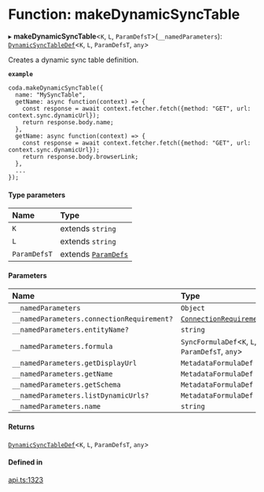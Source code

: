 # Function: makeDynamicSyncTable

▸ **makeDynamicSyncTable**<`K`, `L`, `ParamDefsT`\>(`__namedParameters`): [`DynamicSyncTableDef`](../interfaces/DynamicSyncTableDef.md)<`K`, `L`, `ParamDefsT`, `any`\>

Creates a dynamic sync table definition.

**`example`**
```
coda.makeDynamicSyncTable({
  name: "MySyncTable",
  getName: async function(context) => {
    const response = await context.fetcher.fetch({method: "GET", url: context.sync.dynamicUrl});
    return response.body.name;
  },
  getName: async function(context) => {
    const response = await context.fetcher.fetch({method: "GET", url: context.sync.dynamicUrl});
    return response.body.browserLink;
  },
  ...
});
```

#### Type parameters

| Name | Type |
| :------ | :------ |
| `K` | extends `string` |
| `L` | extends `string` |
| `ParamDefsT` | extends [`ParamDefs`](../types/ParamDefs.md) |

#### Parameters

| Name | Type |
| :------ | :------ |
| `__namedParameters` | `Object` |
| `__namedParameters.connectionRequirement?` | [`ConnectionRequirement`](../enums/ConnectionRequirement.md) |
| `__namedParameters.entityName?` | `string` |
| `__namedParameters.formula` | `SyncFormulaDef`<`K`, `L`, `ParamDefsT`, `any`\> |
| `__namedParameters.getDisplayUrl` | `MetadataFormulaDef` |
| `__namedParameters.getName` | `MetadataFormulaDef` |
| `__namedParameters.getSchema` | `MetadataFormulaDef` |
| `__namedParameters.listDynamicUrls?` | `MetadataFormulaDef` |
| `__namedParameters.name` | `string` |

#### Returns

[`DynamicSyncTableDef`](../interfaces/DynamicSyncTableDef.md)<`K`, `L`, `ParamDefsT`, `any`\>

#### Defined in

[api.ts:1323](https://github.com/coda/packs-sdk/blob/main/api.ts#L1323)
